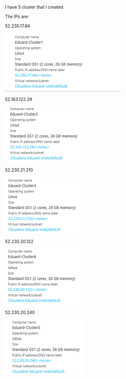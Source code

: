 I have 5 cluster that I created

The IPs are:

52.230.17.84

![Cluster1](https://github.com/servaed/SEBC/blob/master/installation/png/Cluster1.PNG)

52.163.122.29

![Cluster2](https://github.com/servaed/SEBC/blob/master/installation/png/Cluster2.PNG)

52.230.21.210

![Cluster3](https://github.com/servaed/SEBC/blob/master/installation/png/Cluster3.PNG)

52.230.20.122

![Cluster4](https://github.com/servaed/SEBC/blob/master/installation/png/Cluster4.PNG)

52.230.20.240

![Cluster5](https://github.com/servaed/SEBC/blob/master/installation/png/Cluster5.PNG)
